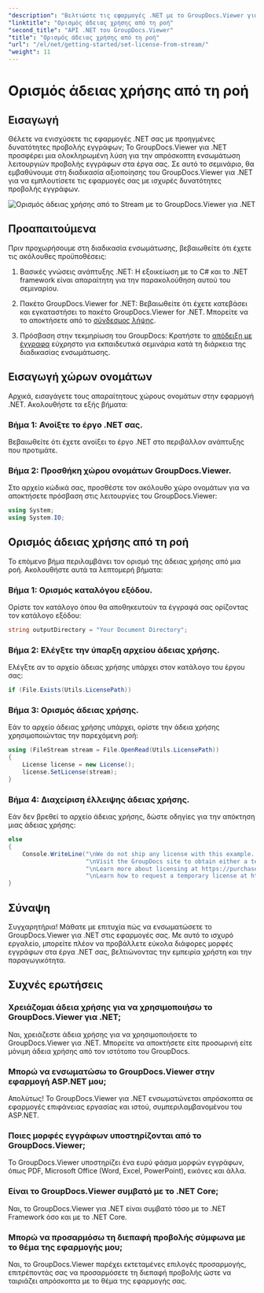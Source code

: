 ```yaml
---
"description": "Βελτιώστε τις εφαρμογές .NET με το GroupDocs.Viewer για απρόσκοπτη προβολή εγγράφων. Ακολουθήστε τον αναλυτικό οδηγό μας και ενσωματώστε ισχυρές δυνατότητες προβολής εγγράφων χωρίς κόπο."
"linktitle": "Ορισμός άδειας χρήσης από τη ροή"
"second_title": "API .NET του GroupDocs.Viewer"
"title": "Ορισμός άδειας χρήσης από τη ροή"
"url": "/el/net/getting-started/set-license-from-stream/"
"weight": 11
---
```


# Ορισμός άδειας χρήσης από τη ροή

## Εισαγωγή
Θέλετε να ενισχύσετε τις εφαρμογές .NET σας με προηγμένες δυνατότητες προβολής εγγράφων; Το GroupDocs.Viewer για .NET προσφέρει μια ολοκληρωμένη λύση για την απρόσκοπτη ενσωμάτωση λειτουργιών προβολής εγγράφων στα έργα σας. Σε αυτό το σεμινάριο, θα εμβαθύνουμε στη διαδικασία αξιοποίησης του GroupDocs.Viewer για .NET για να εμπλουτίσετε τις εφαρμογές σας με ισχυρές δυνατότητες προβολής εγγράφων. 

![Ορισμός άδειας χρήσης από το Stream με το GroupDocs.Viewer για .NET](/viewer/getting-started/set-license-from-stream.png)

## Προαπαιτούμενα
Πριν προχωρήσουμε στη διαδικασία ενσωμάτωσης, βεβαιωθείτε ότι έχετε τις ακόλουθες προϋποθέσεις:
1. Βασικές γνώσεις ανάπτυξης .NET: Η εξοικείωση με το C# και το .NET framework είναι απαραίτητη για την παρακολούθηση αυτού του σεμιναρίου.
   
2. Πακέτο GroupDocs.Viewer for .NET: Βεβαιωθείτε ότι έχετε κατεβάσει και εγκαταστήσει το πακέτο GroupDocs.Viewer for .NET. Μπορείτε να το αποκτήσετε από το [σύνδεσμος λήψης](https://releases.groupdocs.com/viewer/net/).
3. Πρόσβαση στην τεκμηρίωση του GroupDocs: Κρατήστε το [απόδειξη με έγγραφα](https://tutorials.groupdocs.com/viewer/net/) εύχρηστο για εκπαιδευτικά σεμινάρια κατά τη διάρκεια της διαδικασίας ενσωμάτωσης.

## Εισαγωγή χώρων ονομάτων
Αρχικά, εισαγάγετε τους απαραίτητους χώρους ονομάτων στην εφαρμογή .NET. Ακολουθήστε τα εξής βήματα:
### Βήμα 1: Ανοίξτε το έργο .NET σας.
Βεβαιωθείτε ότι έχετε ανοίξει το έργο .NET στο περιβάλλον ανάπτυξης που προτιμάτε.
### Βήμα 2: Προσθήκη χώρου ονομάτων GroupDocs.Viewer.
Στο αρχείο κώδικά σας, προσθέστε τον ακόλουθο χώρο ονομάτων για να αποκτήσετε πρόσβαση στις λειτουργίες του GroupDocs.Viewer:
```csharp
using System;
using System.IO;
```
## Ορισμός άδειας χρήσης από τη ροή
Το επόμενο βήμα περιλαμβάνει τον ορισμό της άδειας χρήσης από μια ροή. Ακολουθήστε αυτά τα λεπτομερή βήματα:
### Βήμα 1: Ορισμός καταλόγου εξόδου.
Ορίστε τον κατάλογο όπου θα αποθηκευτούν τα έγγραφά σας ορίζοντας τον κατάλογο εξόδου:
```csharp
string outputDirectory = "Your Document Directory";
```
### Βήμα 2: Ελέγξτε την ύπαρξη αρχείου άδειας χρήσης.
Ελέγξτε αν το αρχείο άδειας χρήσης υπάρχει στον κατάλογο του έργου σας:
```csharp
if (File.Exists(Utils.LicensePath))
```
### Βήμα 3: Ορισμός άδειας χρήσης.
Εάν το αρχείο άδειας χρήσης υπάρχει, ορίστε την άδεια χρήσης χρησιμοποιώντας την παρεχόμενη ροή:
```csharp
using (FileStream stream = File.OpenRead(Utils.LicensePath))
{
    License license = new License();
    license.SetLicense(stream);
}
```
### Βήμα 4: Διαχείριση έλλειψης άδειας χρήσης.
Εάν δεν βρεθεί το αρχείο άδειας χρήσης, δώστε οδηγίες για την απόκτηση μιας άδειας χρήσης:
```csharp
else
{
    Console.WriteLine("\nWe do not ship any license with this example. " +
                      "\nVisit the GroupDocs site to obtain either a temporary or permanent license. " +
                      "\nLearn more about licensing at https://purchase.groupdocs.com/faqs/licensing.
                      "\nLearn how to request a temporary license at https://purchase.groupdocs.com/temporary-license.");
}
```

## Σύναψη
Συγχαρητήρια! Μάθατε με επιτυχία πώς να ενσωματώσετε το GroupDocs.Viewer για .NET στις εφαρμογές σας. Με αυτό το ισχυρό εργαλείο, μπορείτε πλέον να προβάλλετε εύκολα διάφορες μορφές εγγράφων στα έργα .NET σας, βελτιώνοντας την εμπειρία χρήστη και την παραγωγικότητα.
## Συχνές ερωτήσεις
### Χρειάζομαι άδεια χρήσης για να χρησιμοποιήσω το GroupDocs.Viewer για .NET;
Ναι, χρειάζεστε άδεια χρήσης για να χρησιμοποιήσετε το GroupDocs.Viewer για .NET. Μπορείτε να αποκτήσετε είτε προσωρινή είτε μόνιμη άδεια χρήσης από τον ιστότοπο του GroupDocs.
### Μπορώ να ενσωματώσω το GroupDocs.Viewer στην εφαρμογή ASP.NET μου;
Απολύτως! Το GroupDocs.Viewer για .NET ενσωματώνεται απρόσκοπτα σε εφαρμογές επιφάνειας εργασίας και ιστού, συμπεριλαμβανομένου του ASP.NET.
### Ποιες μορφές εγγράφων υποστηρίζονται από το GroupDocs.Viewer;
Το GroupDocs.Viewer υποστηρίζει ένα ευρύ φάσμα μορφών εγγράφων, όπως PDF, Microsoft Office (Word, Excel, PowerPoint), εικόνες και άλλα.
### Είναι το GroupDocs.Viewer συμβατό με το .NET Core;
Ναι, το GroupDocs.Viewer για .NET είναι συμβατό τόσο με το .NET Framework όσο και με το .NET Core.
### Μπορώ να προσαρμόσω τη διεπαφή προβολής σύμφωνα με το θέμα της εφαρμογής μου;
Ναι, το GroupDocs.Viewer παρέχει εκτεταμένες επιλογές προσαρμογής, επιτρέποντάς σας να προσαρμόσετε τη διεπαφή προβολής ώστε να ταιριάζει απρόσκοπτα με το θέμα της εφαρμογής σας.